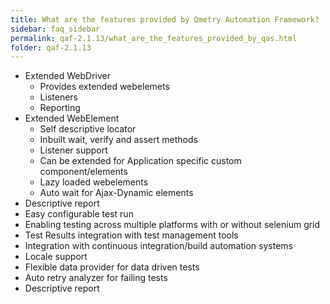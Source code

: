 ```yaml
---
title: What are the features provided by Qmetry Automation Framework?
sidebar: faq_sidebar
permalink: qaf-2.1.13/what_are_the_features_provided_by_qas.html
folder: qaf-2.1.13
---
```


* Extended WebDriver
	* Provides extended webelemets
	* Listeners
	* Reporting
* Extended WebElement
	* Self descriptive locator
	* Inbuilt wait, verify and assert methods
	* Listener support
	* Can be extended for Application specific custom component/elements
	* Lazy loaded webelements
	* Auto wait for Ajax-Dynamic elements
* Descriptive report
* Easy configurable test run
* Enabling testing across multiple platforms with or without selenium grid
* Test Results integration with test management tools
* Integration with continuous integration/build automation systems
* Locale support
* Flexible data provider for data driven tests
* Auto retry analyzer for failing tests
* Descriptive report


